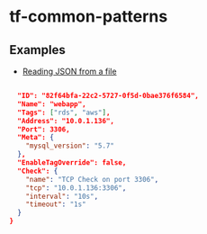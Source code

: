 # tf-common-patterns

## Examples
- [Reading JSON from a file](./reading-json-from-file-and-merge-on-key/reading-json-from-file-and-merge-on-key.md)

```json

  "ID": "82f64bfa-22c2-5727-0f5d-0bae376f6584",
  "Name": "webapp",
  "Tags": ["rds", "aws"],
  "Address": "10.0.1.136",
  "Port": 3306,
  "Meta": {
    "mysql_version": "5.7"
  },
  "EnableTagOverride": false,
  "Check": {
    "name": "TCP Check on port 3306",
    "tcp": "10.0.1.136:3306",
    "interval": "10s",
    "timeout": "1s"
  }
}
```
